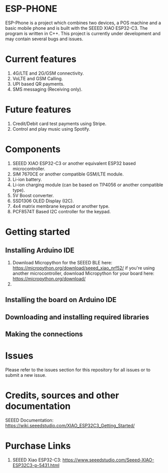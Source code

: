 # ESP-PHONE

ESP-Phone is a project which combines two devices, a POS machine and a basic mobile phone and is built with the SEEED XIAO ESP32-C3. The program is written in C++. This project is currently under development and may contain several bugs and issues.

# Current features
1. 4G/LTE and 2G/GSM connectivity.
2. VoLTE and GSM Calling.
3. UPI based QR payments.
4. SMS messaging (Receiving only).

# Future features
1. Credit/Debit card test payments using Stripe.
2. Control and play music using Spotify.

# Components
1. SEEED XIAO ESP32-C3 or another equivalent ESP32 based microcontroller.
2. SIM 7670CE or another compatible GSM/LTE module.
3. Li-ion battery.
4. Li-ion charging module (can be based on TP4056 or another compatible type).
5. 5V Boost converter.
6. SSD1306 OLED Display (I2C).
7. 4x4 matrix membrane keypad or another type.
8. PCF8574T Based I2C controller for the keypad.


# Getting started

## Installing Arduino IDE
1. Download Micropython for the SEEED BLE here: https://micropython.org/download/seeed_xiao_nrf52/ if you're using another microcontroller, download Micropython for your board here: https://micropython.org/download/
2. 

## Installing the board on Arduino IDE

## Downloading and installing required libraries

## Making the connections


# Issues
Please refer to the issues section for this repository for all issues or to submit a new issue.


# Credits, sources and other documentation

SEEED Documentation: https://wiki.seeedstudio.com/XIAO_ESP32C3_Getting_Started/

# Purchase Links
1. SEEED Xiao ESP32-C3: https://www.seeedstudio.com/Seeed-XIAO-ESP32C3-p-5431.html
